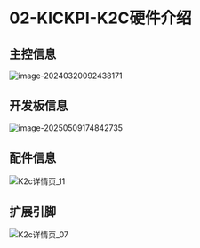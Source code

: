 # 02-KICKPI-K2C硬件介绍





## 主控信息

![image-20240320092438171](http://tanzhtanzh.oss-cn-shenzhen.aliyuncs.com/img/image-20240320092438171.png)





## 开发板信息

![image-20250509174842735](http://tanzhtanzh.oss-cn-shenzhen.aliyuncs.com/img/image-20250509174842735.png)



## 配件信息

![K2c详情页_11](http://tanzhtanzh.oss-cn-shenzhen.aliyuncs.com/img/K2c详情页_11.jpg)

## 扩展引脚

![K2c详情页_07](http://tanzhtanzh.oss-cn-shenzhen.aliyuncs.com/img/K2c详情页_07.jpg)
